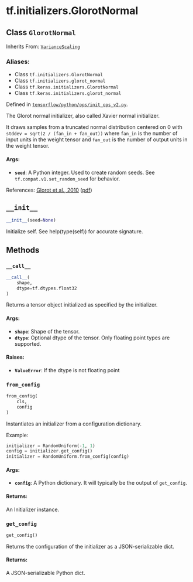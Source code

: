 <div itemscope itemtype="http://developers.google.com/ReferenceObject">
<meta itemprop="name" content="tf.initializers.GlorotNormal" />
<meta itemprop="path" content="Stable" />
<meta itemprop="property" content="__call__"/>
<meta itemprop="property" content="__init__"/>
<meta itemprop="property" content="from_config"/>
<meta itemprop="property" content="get_config"/>
</div>

# tf.initializers.GlorotNormal

## Class `GlorotNormal`

Inherits From: [`VarianceScaling`](../../tf/initializers/VarianceScaling.md)

### Aliases:

* Class `tf.initializers.GlorotNormal`
* Class `tf.initializers.glorot_normal`
* Class `tf.keras.initializers.GlorotNormal`
* Class `tf.keras.initializers.glorot_normal`



Defined in [`tensorflow/python/ops/init_ops_v2.py`](/code/stable/tensorflow/python/ops/init_ops_v2.py).

The Glorot normal initializer, also called Xavier normal initializer.

It draws samples from a truncated normal distribution centered on 0
with `stddev = sqrt(2 / (fan_in + fan_out))`
where `fan_in` is the number of input units in the weight tensor
and `fan_out` is the number of output units in the weight tensor.

#### Args:

* <b>`seed`</b>: A Python integer. Used to create random seeds. See
    `tf.compat.v1.set_random_seed` for behavior.

References:
    [Glorot et al., 2010](http://proceedings.mlr.press/v9/glorot10a.html)
    ([pdf](http://jmlr.org/proceedings/papers/v9/glorot10a/glorot10a.pdf))

<h2 id="__init__"><code>__init__</code></h2>

``` python
__init__(seed=None)
```

Initialize self.  See help(type(self)) for accurate signature.



## Methods

<h3 id="__call__"><code>__call__</code></h3>

``` python
__call__(
    shape,
    dtype=tf.dtypes.float32
)
```

Returns a tensor object initialized as specified by the initializer.

#### Args:

* <b>`shape`</b>: Shape of the tensor.
* <b>`dtype`</b>: Optional dtype of the tensor. Only floating point types are
   supported.


#### Raises:

* <b>`ValueError`</b>: If the dtype is not floating point

<h3 id="from_config"><code>from_config</code></h3>

``` python
from_config(
    cls,
    config
)
```

Instantiates an initializer from a configuration dictionary.

Example:

```python
initializer = RandomUniform(-1, 1)
config = initializer.get_config()
initializer = RandomUniform.from_config(config)
```

#### Args:

* <b>`config`</b>: A Python dictionary.
    It will typically be the output of `get_config`.


#### Returns:

An Initializer instance.

<h3 id="get_config"><code>get_config</code></h3>

``` python
get_config()
```

Returns the configuration of the initializer as a JSON-serializable dict.

#### Returns:

A JSON-serializable Python dict.



